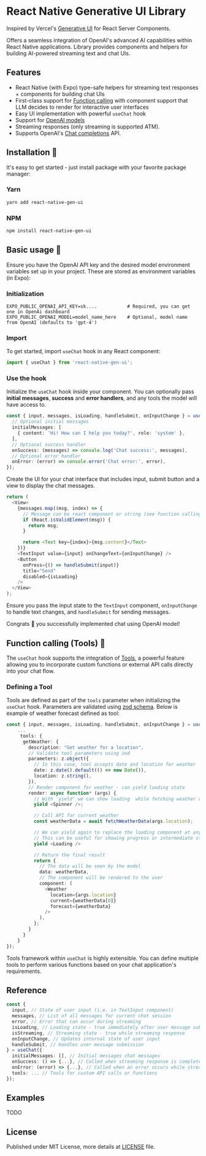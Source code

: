 # React Native Generative UI Library

Inspired by Vercel's [Generative UI](https://sdk.vercel.ai/docs/concepts/ai-rsc) for React Server Components.

Offers a seamless integration of OpenAI's advanced AI capabilities within React Native applications. Library provides components and helpers for building AI-powered streaming text and chat UIs.

## Features

- React Native (with Expo) type-safe helpers for streaming text responses + components for building chat UIs
- First-class support for [Function calling](https://platform.openai.com/docs/guides/function-calling) with component support that LLM decides to render for interactive user interfaces
- Easy UI implementation with powerful `useChat` hook
- Support for [OpenAI models](https://platform.openai.com/docs/guides/text-generation)
- Streaming responses (only streaming is supported ATM).
- Supports OpenAI's [Chat completions](https://platform.openai.com/docs/guides/text-generation/chat-completions-api) API.

## Installation :rocket:

It's easy to get started - just install package with your favorite package manager:

### Yarn

```bash
yarn add react-native-gen-ui
```

### NPM

```bash
npm install react-native-gen-ui
```

## Basic usage :tada:

Ensure you have the OpenAI API key and the desired model environment variables set up in your project. These are stored as environment variables (in Expo):

### Initialization

```
EXPO_PUBLIC_OPENAI_API_KEY=sk....           # Required, you can get one in OpenAi dashboard
EXPO_PUBLIC_OPENAI_MODEL=model_name_here    # Optional, model name from OpenAI (defaults to 'gpt-4')
```

### Import

To get started, import `useChat` hook in any React component:

```ts
import { useChat } from 'react-native-gen-ui';
```

### Use the hook

Initialize the `useChat` hook inside your component. You can optionally pass **initial messages**, **success** and **error handlers**, and any tools the model will have access to.

```ts
const { input, messages, isLoading, handleSubmit, onInputChange } = useChat({
  // Optional initial messages
  initialMessages: [
    { content: 'Hi! How can I help you today?', role: 'system' },
  ],
  // Optional success handler
  onSuccess: (messages) => console.log('Chat success:', messages),
  // Optional error handler
  onError: (error) => console.error('Chat error:', error),
});
```

Create the UI for your chat interface that includes input, submit button and a view to display the chat messages.

```ts
return (
  <View>
    {messages.map((msg, index) => {
      // Message can be react component or string (see function calling section for more details)
      if (React.isValidElement(msg)) {
        return msg;
      }

      return <Text key={index}>{msg.content}</Text>
    })}
    <TextInput value={input} onChangeText={onInputChange} />
    <Button
      onPress={() => handleSubmit(input)}
      title="Send"
      disabled={isLoading}
    />
  </View>
);
```

Ensure you pass the input state to the `TextInput` component, `onInputChange` to handle text changes, and `handleSubmit` for sending messages.

Congrats :tada: you successfully implemented chat using OpenAI model!

## Function calling (Tools) :wrench:

The `useChat` hook supports the integration of [Tools](https://platform.openai.com/docs/api-reference/chat/create#chat-create-tools), a powerful feature allowing you to incorporate custom functions or external API calls directly into your chat flow.

### Defining a Tool

Tools are defined as part of the `tools` parameter when initializing the `useChat` hook. Parameters are validated using [zod schema](https://zod.dev/). Below is example of weather forecast defined as tool:

```ts
const { input, messages, isLoading, handleSubmit, onInputChange } = useChat({
    ...
     tools: {
      getWeather: {
        description: "Get weather for a location",
        // Validate tool parameters using zod
        parameters: z.object({
          // In this case, tool accepts date and location for weather
          date: z.date().default(() => new Date()),
          location: z.string(),
        }),
        // Render component for weather - can yield loading state
        render: async function* (args) {
          // With 'yield' we can show loading  while fetching weather data
          yield <Spinner />;

          // Call API for current weather
          const weatherData = await fetchWeatherData(args.location);

          // We can yield again to replace the loading component at any time.
          // This can be useful for showing progress or intermediate states.
          yield <Loading />

          // Return the final result
          return {
            // The data will be seen by the model
            data: weatherData,
            // The component will be rendered to the user
            component: (
              <Weather
                location={args.location}
                current={weatherData[0]}
                forecast={weatherData}
              />
            ),
          };
        }
      }
    }
});
```

Tools framework within `useChat` is highly extensible. You can define multiple tools to perform various functions based on your chat application's requirements.

## Reference

```ts
const {
  input, // State of user input (i.e. in TextInput component)
  messages, // List of all messages for current chat session
  error, // Error that can occur during streaming
  isLoading, // Loading state - true immediately after user message submission
  isStreaming, // Streaming state - true while streaming response
  onInputChange, // Updates internal state of user input
  handleSubmit, // Handles user message submission
} = useChat({
  initialMessages: [], // Initial messages chat messages
  onSuccess: () => {...}, // Called when streaming response is completed
  onError: (error) => {...}, // Called when an error occurs while streaming
  tools: ... // Tools for custom API calls or functions
});
```

## Examples

TODO

## License

Published under MIT License, more details at [LICENSE](LICENSE) file.
